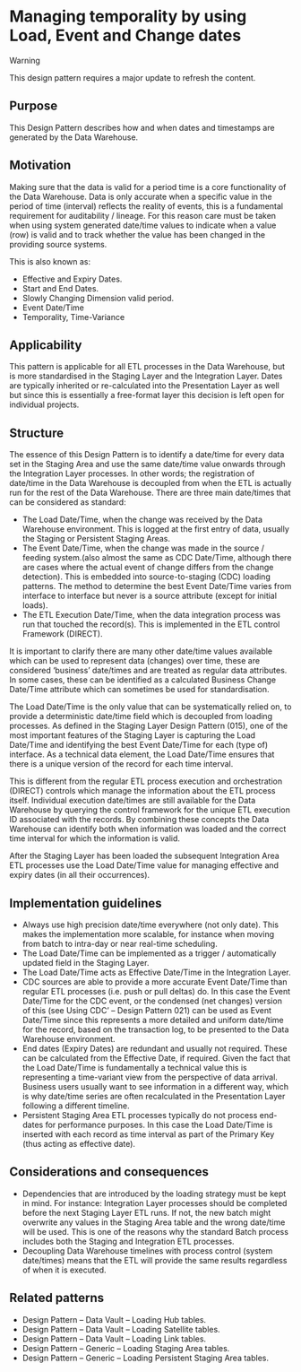 ﻿# Managing temporality by using Load, Event and Change dates

> [!WARNING]
> This design pattern requires a major update to refresh the content.

## Purpose

This Design Pattern describes how and when dates and timestamps are generated by the Data Warehouse.

## Motivation

Making sure that the data is valid for a period time is a core functionality of the Data Warehouse. Data is only accurate when a specific value in the period of time (interval) reflects the reality of events, this is a fundamental requirement for auditability / lineage. For this reason care must be taken when using system generated date/time values to indicate when a value (row) is valid and to track whether the value has been changed in the providing source systems.

This is also known as:

* Effective and Expiry Dates.
* Start and End Dates.
* Slowly Changing Dimension valid period.
* Event Date/Time
* Temporality, Time-Variance

## Applicability

This pattern is applicable for all ETL processes in the Data Warehouse, but is more standardised in the Staging Layer and the Integration Layer. Dates are typically inherited or re-calculated into the Presentation Layer as well but since this is essentially a free-format layer this decision is left open for individual projects.

## Structure

The essence of this Design Pattern is to identify a date/time for every data set in the Staging Area and use the same date/time value onwards through the Integration Layer processes. In other words; the registration of date/time in the Data Warehouse is decoupled from when the ETL is actually run for the rest of the Data Warehouse. There are three main date/times that can be considered as standard:

* The Load Date/Time, when the change was received by the Data Warehouse environment. This is logged at the first entry of data, usually the Staging or Persistent Staging Areas.
* The Event Date/Time, when the change was made in the source / feeding system.(also almost the same as CDC Date/Time, although there are cases where the actual event of change differs from the change detection). This is embedded into source-to-staging (CDC) loading patterns. The method to determine the best Event Date/Time varies from interface to interface but never is a source attribute (except for initial loads).
* The ETL Execution Date/Time, when the data integration process was run that touched the record(s). This is implemented in the ETL control Framework (DIRECT).

It is important to clarify there are many other date/time values available which can be used to represent data (changes) over time, these are considered ‘business’ date/times and are treated as regular data attributes. In some cases, these can be identified as a calculated Business Change Date/Time attribute which can sometimes be used for standardisation.

The Load Date/Time is the only value that can be systematically relied on, to provide a deterministic date/time field which is decoupled from loading processes.
As defined in the Staging Layer Design Pattern (015), one of the most important features of the Staging Layer is capturing the Load Date/Time and identifying the best Event Date/Time for each (type of) interface. As a technical data element, the Load Date/Time ensures that there is a unique version of the record for each time interval.

This is different from the regular ETL process execution and orchestration (DIRECT) controls which manage the information about the ETL process itself. Individual execution date/times are still available for the Data Warehouse by querying the control framework for the unique ETL execution ID associated with the records.  By combining these concepts the Data Warehouse can identify both when information was loaded and the correct time interval for which the information is valid.

After the Staging Layer has been loaded the subsequent Integration Area ETL processes use the Load Date/Time value for managing effective and expiry dates (in all their occurrences).

## Implementation guidelines

* Always use high precision date/time everywhere (not only date). This makes the implementation more scalable, for instance when moving from batch to intra-day or near real-time scheduling.
* The Load Date/Time can be implemented as a trigger / automatically updated field in the Staging Layer.
* The Load Date/Time acts as Effective Date/Time in the Integration Layer.
* CDC sources are able to provide a more accurate Event Date/Time than regular ETL processes (i.e. push or pull deltas) do. In this case the Event Date/Time for the CDC event, or the condensed (net changes) version of this (see Using CDC’ – Design Pattern 021) can be used as Event Date/Time since this represents a more detailed and uniform date/time for the record, based on the transaction log, to be presented to the Data Warehouse environment.
* End dates (Expiry Dates) are redundant and usually not required. These can be calculated from the Effective Date, if required. Given the fact that the Load Date/Time is fundamentally a technical value this is representing a time-variant view from the perspective of data arrival. Business users usually want to see information in a different way, which is why date/time series are often recalculated in the Presentation Layer following a different timeline.
* Persistent Staging Area ETL processes typically do not process end-dates for performance purposes. In this case the Load Date/Time is inserted with each record as time interval as part of the Primary Key (thus acting as effective date).

## Considerations and consequences

* Dependencies that are introduced by the loading strategy must be kept in mind. For instance: Integration Layer processes should be completed before the next Staging Layer ETL runs. If not, the new batch might overwrite any values in the Staging Area table and the wrong date/time will be used. This is one of the reasons why the standard Batch process includes both the Staging and Integration ETL processes.
* Decoupling Data Warehouse timelines with process control (system date/times) means that the ETL will provide the same results regardless of when it is executed.

## Related patterns

* Design Pattern – Data Vault – Loading Hub tables.
* Design Pattern – Data Vault – Loading Satellite tables.
* Design Pattern – Data Vault – Loading Link tables.
* Design Pattern – Generic – Loading Staging Area tables.
* Design Pattern – Generic – Loading Persistent Staging Area tables.
